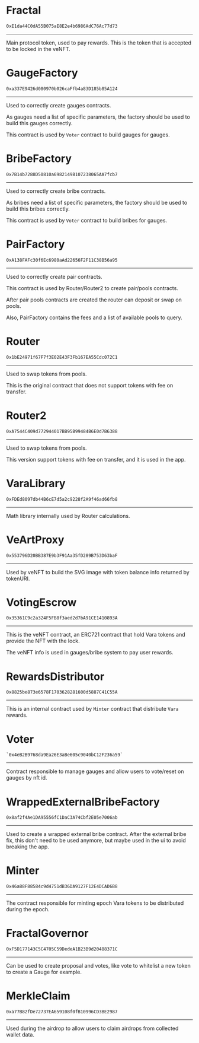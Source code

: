 # Fractal
`0xE1da44C0dA55B075aE8E2e4b6986AdC76Ac77d73`

---

Main protocol token, used to pay rewards.
This is the token that is accepted to be locked in the veNFT.

# GaugeFactory
`0xa337E9426d080970b026caFfb4a83D185b85A124`

---

Used to correctly create gauges contracts.

As gauges need a list of specific parameters, the factory should
be used to build this gauges correctly.

This contract is used by `Voter` contract to build gauges for gauges.

# BribeFactory
`0x7B14b7288D50810a6982149B107238065AA7fcb7`

---

Used to correctly create bribe contracts.

As bribes need a list of specific parameters, the factory should
be used to build this bribes correctly.

This contract is used by `Voter` contract to build bribes for gauges.

# PairFactory
`0xA138FAFc30f6Ec6980aAd22656F2F11C38B56a95`

---

Used to correctly create pair contracts.

This contract is used by Router/Router2 to create pair/pools contracts.

After pair pools contracts are created the router can deposit or swap
on pools.

Also, PairFactory contains the fees and a list of available pools to query.

# Router
`0x1bE24971f67F7f3E02E43F3Fb167EA55Cdc072C1`

---

Used to swap tokens from pools.

This is the original contract that does not support tokens with fee on transfer.

# Router2
`0xA7544C409d772944017BB95B99484B6E0d7B6388`

---

Used to swap tokens from pools.

This version support tokens with fee on transfer, and it is used in the app.

# VaraLibrary
`0xFDEd8097db44B6cE7d5a2c9228f2A9f46ad66fb8`

---

Math library internally used by Router calculations.

# VeArtProxy
`0x553796D20BB387E9b3F91Aa35fD289B753D63baF`

---

Used by veNFT to build the SVG image with token balance info
returned by tokenURI.

# VotingEscrow
`0x35361C9c2a324F5FB8f3aed2d7bA91CE1410893A`

---

This is the veNFT contract, an ERC721 contract that hold 
Vara tokens and provide the NFT with the lock.

The veNFT info is used in gauges/bribe system to pay user rewards.

# RewardsDistributor
`0x8825be873e6578F1703628281600d5887C41C55A`

---

This is an internal contract used by `Minter` contract that distribute
`Vara` rewards. 

# Voter
    `0x4eB2B9768da9Ea26E3aBe605c9040bC12F236a59`

---

Contract responsible to manage gauges and allow users to vote/reset
on gauges by nft id.

# WrappedExternalBribeFactory
`0x8af2f4Ae1DA95556fC1DaC3A74Cbf2E05e7006ab`

---

Used to create a wrapped external bribe contract. After the external bribe
fix, this don't need to be used anymore, but maybe used in the ui to avoid
breaking the app.

# Minter
`0x46a88F88584c9d4751dB36DA9127F12E4DCAD6B8`

---

The contract responsible for minting epoch Vara tokens to be distributed
during the epoch.

# FractalGovernor
`0xF5D177143C5C4705C59DedeA1B23B9d20488371C`

---

Can be used to create proposal and votes, like vote to whitelist a
new token to create a Gauge for example.

# MerkleClaim
`0xa77B82fDe72737EA659108f0fB10996CD3BE2987`

---

Used during the airdrop to allow users to claim airdrops from collected
wallet data.
